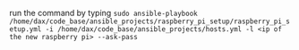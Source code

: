 run the command by typing `sudo ansible-playbook /home/dax/code_base/ansible_projects/raspberry_pi_setup/raspberry_pi_setup.yml -i /home/dax/code_base/ansible_projects/hosts.yml -l <ip of the new raspberry pi> --ask-pass`
